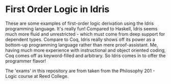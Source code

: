 # First Order Logic in Idris

These are some examples of first-order logic derivation using the Idris programming language. It's really fun! Compared to Haskell, Idris seems much more fluid and unrestricted - which must come from deep support for dependent types. Compare to Coq, Idris really shows off its power as a bottom-up programming language rather than mere proof-assistant. Me, having much more experience with instructional and object oriented coding, Coq comes off as keyword-filled and arbitrary. So Idris comes in to offer the programmer flavor!

The 'exams' in this repository are from taken from the Philosophy 201 - Logic course at Reed College.